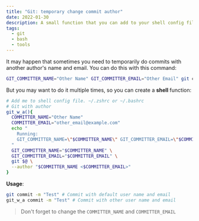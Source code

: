 ```yaml
---
title: "Git: temporary change commit author"
date: 2022-01-30
description: A small function that you can add to your shell config file that will change the GIT_COMMITTER_NAME, GIT_COMMITTER_EMAIL and git commit author
tags:
  - git
  - bash
  - tools
---
```


It may happen that sometimes you need to temporarily do commits with another author's name and email.
You can do this with this command:

```bash
GIT_COMMITTER_NAME="Other Name" GIT_COMMITTER_EMAIL="Other Email" git commit -m Test --author "Other Name <adriana.sanduta@isa.utm.md>"
```

But you may want to do it multiple times, so you can create a **shell** function:

```bash
# Add me to shell config file. ~/.zshrc or ~/.bashrc
# Git with author
git_w_a(){
  COMMITTER_NAME="Other Name"
  COMMITTER_EMAIL="other_email@example.com"
  echo "
    Running:
    GIT_COMMITTER_NAME=\"$COMMITTER_NAME\" GIT_COMMITTER_EMAIL=\"$COMMITTER_EMAIL\" git $@ --author \"$COMMITTER_NAME <$COMMITTER_EMAIL>\"
  "
  GIT_COMMITTER_NAME="$COMMITTER_NAME" \
  GIT_COMMITTER_EMAIL="$COMMITTER_EMAIL" \
  git $@ \
  --author "$COMMITTER_NAME <$COMMITTER_EMAIL>"
}
```

**Usage**:

```bash
git commit -m "Test" # Commit with default user name and email
git_w_a commit -m "Test" # Commit with other user name and email
```

> Don't forget to change the `COMMITTER_NAME` and `COMMITTER_EMAIL` 